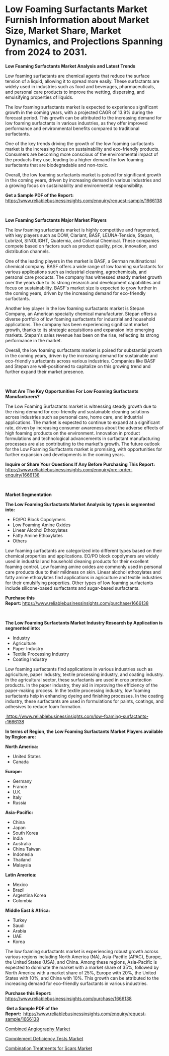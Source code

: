 <p><h1>Low Foaming Surfactants Market Furnish Information about Market Size, Market Share, Market Dynamics, and Projections Spanning from 2024 to 2031.</h1></p><p><strong>Low Foaming Surfactants Market Analysis and Latest Trends</strong></p>
<p><p>Low foaming surfactants are chemical agents that reduce the surface tension of a liquid, allowing it to spread more easily. These surfactants are widely used in industries such as food and beverages, pharmaceuticals, and personal care products to improve the wetting, dispersing, and emulsifying properties of liquids.</p><p>The low foaming surfactants market is expected to experience significant growth in the coming years, with a projected CAGR of 13.9% during the forecast period. This growth can be attributed to the increasing demand for low foaming surfactants in various industries, as they offer improved performance and environmental benefits compared to traditional surfactants.</p><p>One of the key trends driving the growth of the low foaming surfactants market is the increasing focus on sustainability and eco-friendly products. Consumers are becoming more conscious of the environmental impact of the products they use, leading to a higher demand for low foaming surfactants that are biodegradable and non-toxic.</p><p>Overall, the low foaming surfactants market is poised for significant growth in the coming years, driven by increasing demand in various industries and a growing focus on sustainability and environmental responsibility.</p></p>
<p><strong>Get a Sample PDF of the Report:&nbsp;</strong> <a href="https://www.reliablebusinessinsights.com/enquiry/request-sample/1666138">https://www.reliablebusinessinsights.com/enquiry/request-sample/1666138</a></p>
<p>&nbsp;</p>
<p><strong>Low Foaming Surfactants Major Market Players</strong></p>
<p><p>The low foaming surfactants market is highly competitive and fragmented, with key players such as DOW, Clariant, BASF, LEUNA-Tenside, Stepan, Lubrizol, SINOLIGHT, Quaternia, and Colonial Chemical. These companies compete based on factors such as product quality, price, innovation, and distribution channels.</p><p>One of the leading players in the market is BASF, a German multinational chemical company. BASF offers a wide range of low foaming surfactants for various applications such as industrial cleaning, agrochemicals, and personal care products. The company has witnessed steady market growth over the years due to its strong research and development capabilities and focus on sustainability. BASF's market size is expected to grow further in the coming years, driven by the increasing demand for eco-friendly surfactants.</p><p>Another key player in the low foaming surfactants market is Stepan Company, an American specialty chemical manufacturer. Stepan offers a diverse portfolio of low foaming surfactants for industrial and household applications. The company has been experiencing significant market growth, thanks to its strategic acquisitions and expansion into emerging markets. Stepan's sales revenue has been on the rise, reflecting its strong performance in the market.</p><p>Overall, the low foaming surfactants market is poised for substantial growth in the coming years, driven by the increasing demand for sustainable and eco-friendly surfactants across various industries. Companies like BASF and Stepan are well-positioned to capitalize on this growing trend and further expand their market presence.</p></p>
<p>&nbsp;</p>
<p><strong>What Are The Key Opportunities For Low Foaming Surfactants Manufacturers?</strong></p>
<p><p>The Low Foaming Surfactants market is witnessing steady growth due to the rising demand for eco-friendly and sustainable cleaning solutions across industries such as personal care, home care, and industrial applications. The market is expected to continue to expand at a significant rate, driven by increasing consumer awareness about the adverse effects of high foaming products on the environment. Innovation in product formulations and technological advancements in surfactant manufacturing processes are also contributing to the market's growth. The future outlook for the Low Foaming Surfactants market is promising, with opportunities for further expansion and developments in the coming years.</p></p>
<p><strong>Inquire or Share Your Questions If Any Before Purchasing This Report:</strong> <a href="https://www.reliablebusinessinsights.com/enquiry/pre-order-enquiry/1666138">https://www.reliablebusinessinsights.com/enquiry/pre-order-enquiry/1666138</a></p>
<p>&nbsp;</p>
<p><strong>Market Segmentation</strong></p>
<p><strong>The Low Foaming Surfactants Market Analysis by types is segmented into:</strong></p>
<p><ul><li>EO/PO Block Copolymers</li><li>Low Foaming Amine Oxides</li><li>Linear Alcohol Ethoxylates</li><li>Fatty Amine Ethoxylates</li><li>Others</li></ul></p>
<p><p>Low foaming surfactants are categorized into different types based on their chemical properties and applications. EO/PO block copolymers are widely used in industrial and household cleaning products for their excellent foaming control. Low foaming amine oxides are commonly used in personal care products due to their mildness on skin. Linear alcohol ethoxylates and fatty amine ethoxylates find applications in agriculture and textile industries for their emulsifying properties. Other types of low foaming surfactants include silicone-based surfactants and sugar-based surfactants.</p></p>
<p><strong>Purchase this Report:&nbsp;</strong><a href="https://www.reliablebusinessinsights.com/purchase/1666138">https://www.reliablebusinessinsights.com/purchase/1666138</a></p>
<p>&nbsp;</p>
<p><strong>The Low Foaming Surfactants Market Industry Research by Application is segmented into:</strong></p>
<p><ul><li>Industry</li><li>Agriculture</li><li>Paper Industry</li><li>Textile Processing Industry</li><li>Coating Industry</li></ul></p>
<p><p>Low foaming surfactants find applications in various industries such as agriculture, paper industry, textile processing industry, and coating industry. In the agricultural sector, these surfactants are used in crop protection products. In the paper industry, they aid in improving the efficiency of the paper-making process. In the textile processing industry, low foaming surfactants help in enhancing dyeing and finishing processes. In the coating industry, these surfactants are used in formulations for paints, coatings, and adhesives to reduce foam formation.</p></p>
<p><a href="https://www.reliablebusinessinsights.com/low-foaming-surfactants-r1666138">&nbsp;https://www.reliablebusinessinsights.com/low-foaming-surfactants-r1666138</a></p>
<p><strong>In terms of Region, the Low Foaming Surfactants Market Players available by Region are:</strong></p>
<p>
    <p> <strong> North America: </strong>
        <ul>
            <li>United States</li>
            <li>Canada</li>
        </ul>
        </p> 
    <p> <strong> Europe: </strong>
        <ul>
            <li>Germany</li>
            <li>France</li>
            <li>U.K.</li>
            <li>Italy</li>
            <li>Russia</li>
        </ul>
        </p> 
    <p> <strong> Asia-Pacific: </strong>
        <ul>
            <li>China</li>
            <li>Japan</li>
            <li>South Korea</li>
            <li>India</li>
            <li>Australia</li>
            <li>China Taiwan</li>
            <li>Indonesia</li>
            <li>Thailand</li>
            <li>Malaysia</li>
        </ul>
        </p> 
    <p> <strong> Latin America: </strong>
        <ul>
            <li>Mexico</li>
            <li>Brazil</li>
            <li>Argentina Korea</li>
            <li>Colombia</li>
        </ul>
        </p> 
    <p> <strong> Middle East & Africa: </strong>
        <ul>
            <li>Turkey</li>
            <li>Saudi</li>
            <li>Arabia</li>
            <li>UAE</li>
            <li>Korea</li>
        </ul>
    </p>
    </p>
<p><p>The low foaming surfactants market is experiencing robust growth across various regions including North America (NA), Asia-Pacific (APAC), Europe, the United States (USA), and China. Among these regions, Asia-Pacific is expected to dominate the market with a market share of 35%, followed by North America with a market share of 25%, Europe with 20%, the United States with 10%, and China with 10%. This growth can be attributed to the increasing demand for eco-friendly surfactants in various industries.</p></p>
<p><strong>Purchase this Report: </strong><a href="https://www.reliablebusinessinsights.com/purchase/1666138">https://www.reliablebusinessinsights.com/purchase/1666138</a></p>
<p>&nbsp;<strong>Get a Sample PDF of the Report:&nbsp;&nbsp;</strong><a href="https://www.reliablebusinessinsights.com/enquiry/request-sample/1666138">https://www.reliablebusinessinsights.com/enquiry/request-sample/1666138</a></p>
<p><strong></strong></p>
<p><p><a href="https://github.com/mbisetmhermsr/Market-Research-Report-List-3/blob/main/combined-angiography-market.md">Combined Angiography Market</a></p><p><a href="https://github.com/cameroneffertz/Market-Research-Report-List-1/blob/main/complement-deficiency-tests-market.md">Complement Deficiency Tests Market</a></p><p><a href="https://github.com/elizabethdagraca/Market-Research-Report-List-4/blob/main/combination-treatments-for-scars-market.md">Combination Treatments for Scars Market</a></p></p>